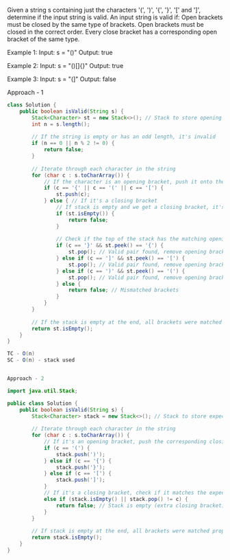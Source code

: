Given a string s containing just the characters '(', ')', '{', '}', '[' and ']', determine if the input string is valid.
An input string is valid if:
Open brackets must be closed by the same type of brackets.
Open brackets must be closed in the correct order.
Every close bracket has a corresponding open bracket of the same type.
 
Example 1:
Input: s = "()"
Output: true

Example 2:
Input: s = "()[]{}"
Output: true

Example 3:
Input: s = "(]"
Output: false

Approach - 1

```java
class Solution {
    public boolean isValid(String s) {
        Stack<Character> st = new Stack<>(); // Stack to store opening brackets
        int n = s.length();
        
        // If the string is empty or has an odd length, it's invalid
        if (n == 0 || n % 2 != 0) {
            return false;
        }
        
        // Iterate through each character in the string
        for (char c : s.toCharArray()) {
            // If the character is an opening bracket, push it onto the stack
            if (c == '{' || c == '(' || c == '[') {
                st.push(c);
            } else { // If it's a closing bracket
                // If stack is empty and we get a closing bracket, it's invalid
                if (st.isEmpty()) {
                    return false;
                }
                
                // Check if the top of the stack has the matching opening bracket
                if (c == '}' && st.peek() == '{') {
                    st.pop(); // Valid pair found, remove opening bracket
                } else if (c == ']' && st.peek() == '[') {
                    st.pop(); // Valid pair found, remove opening bracket
                } else if (c == ')' && st.peek() == '(') {
                    st.pop(); // Valid pair found, remove opening bracket
                } else {
                    return false; // Mismatched brackets
                }
            }
        }
        
        // If the stack is empty at the end, all brackets were matched
        return st.isEmpty();
    }
}

TC - O(n)
SC - O(n) - stack used


Approach - 2

import java.util.Stack;

public class Solution {
    public boolean isValid(String s) {
        Stack<Character> stack = new Stack<>(); // Stack to store expected closing brackets
        
        // Iterate through each character in the string
        for (char c : s.toCharArray()) {
            // If it's an opening bracket, push the corresponding closing bracket onto the stack
            if (c == '(') {
                stack.push(')');
            } else if (c == '{') {
                stack.push('}');
            } else if (c == '[') {
                stack.push(']');
            } 
            // If it's a closing bracket, check if it matches the expected closing bracket from the stack
            else if (stack.isEmpty() || stack.pop() != c) {
                return false; // Stack is empty (extra closing bracket) or top element doesn't match
            }
        }
        
        // If stack is empty at the end, all brackets were matched properly
        return stack.isEmpty();
    }
}
```
